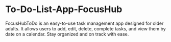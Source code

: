 # To-Do-List-App-FocusHub
FocusHubToDo is an easy-to-use task management app designed for older adults. It allows users to add, edit, delete, complete tasks, and view them by date on a calendar. Stay organized and on track with ease.
